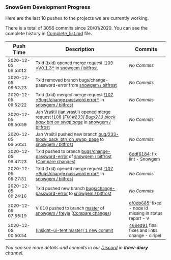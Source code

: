 
### SnowGem Development Progress

Here are the last 10 pushes to the projects we are currently working.

There is a total of 3056 commits since 20/01/2020. You can see the complete history in
 [Complete_list.md](Complete_list.md) file.

| Push Time | Description | Commits |
| --- | --- | --- |
| <sub>2020-12-05 09:53:12</sub> | <sub>Txid (txid) opened merge request [\!109 \*V0\.1\.3\*](https://gitlab.com/snowgem/bitfrost/-/merge_requests/109) in [snowgem / bitfrost](https://gitlab.com/snowgem/bitfrost)</sub> | <sub>_No Commits_</sub> |
| <sub>2020-12-05 09:52:23</sub> | <sub>Txid removed branch bugs/change-password-error from [snowgem / bitfrost](https://gitlab.com/snowgem/bitfrost)</sub> | <sub>_No Commits_</sub> |
| <sub>2020-12-05 09:52:22</sub> | <sub>Txid (txid) merged merge request [\!107 \*Bugs/change password error\*](https://gitlab.com/snowgem/bitfrost/-/merge_requests/107) in [snowgem / bitfrost](https://gitlab.com/snowgem/bitfrost)</sub> | <sub>_No Commits_</sub> |
| <sub>2020-12-05 09:50:59</sub> | <sub>Jan Vraštil (jan.vrastil) opened merge request [!108 *[FIX #233] Bug/233 block back btn on swap page*](https://gitlab.com/snowgem/bitfrost/-/merge_requests/108) in [snowgem / bitfrost](https://gitlab.com/snowgem/bitfrost)</sub> | <sub>_No Commits_</sub> |
| <sub>2020-12-05 09:50:31</sub> | <sub>Jan Vraštil pushed new branch [bug/233\-block\_back\_btn\_on\_swap\_page](https://gitlab.com/snowgem/bitfrost/commits/bug/233-block_back_btn_on_swap_page) to [snowgem / bitfrost](https://gitlab.com/snowgem/bitfrost)</sub> | <sub>_No Commits_</sub> |
| <sub>2020-12-05 09:47:23</sub> | <sub>Txid pushed to branch [bugs/change\-password\-error](https://gitlab.com/snowgem/bitfrost/commits/bugs/change-password-error) of [snowgem / bitfrost](https://gitlab.com/snowgem/bitfrost) ([Compare changes](https://gitlab.com/snowgem/bitfrost/compare/86c1f47b952d9593d6adb51c8914693e63bee638...6ddf61846d6fb93798490dfa198f8115dff0fa60))</sub> | <sub>[6ddf6184](https://gitlab.com/snowgem/bitfrost/-/commit/6ddf61846d6fb93798490dfa198f8115dff0fa60): fix lint - Snowgem</sub> |
| <sub>2020-12-05 09:27:31</sub> | <sub>Txid (txid) opened merge request [\!107 \*Bugs/change password error\*](https://gitlab.com/snowgem/bitfrost/-/merge_requests/107) in [snowgem / bitfrost](https://gitlab.com/snowgem/bitfrost)</sub> | <sub>_No Commits_</sub> |
| <sub>2020-12-05 09:24:16</sub> | <sub>Txid pushed new branch [bugs/change\-password\-error](https://gitlab.com/snowgem/bitfrost/commits/bugs/change-password-error) to [snowgem / bitfrost](https://gitlab.com/snowgem/bitfrost)</sub> | <sub>_No Commits_</sub> |
| <sub>2020-12-05 07:55:19</sub> | <sub>V 010 pushed to branch [master](https://gitlab.com/snowgem/freyja/commits/master) of [snowgem / freyja](https://gitlab.com/snowgem/freyja) ([Compare changes](https://gitlab.com/snowgem/freyja/compare/88ddcfab66d6d4da0895f87c122c6072b4151625...ef0db685dd97466369030f56c1aa64d178d05c13))</sub> | <sub>[ef0db685](https://gitlab.com/snowgem/freyja/-/commit/ef0db685dd97466369030f56c1aa64d178d05c13): fixed - node id missing in status report - V</sub> |
| <sub>2020-12-05 00:50:54</sub> | <sub>[[insight-ui-tent:master] 1 new commit](https://github.com/TENTOfficial/insight-ui-tent/commit/466ed916c1d8277a91f0f4f396e99c31998f0838)</sub> | <sub>[466ed91](https://github.com/TENTOfficial/insight-ui-tent/commit/466ed916c1d8277a91f0f4f396e99c31998f0838) final fixes and links change - ciripel</sub> |

_You can see more details and commits in our [Discord](https://discord.gg/zumGnbg) in **#dev-diary** channel._
